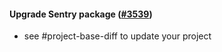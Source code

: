 #### Upgrade Sentry package ([#3539](https://github.com/shopsys/shopsys/pull/3539))

-   see #project-base-diff to update your project
